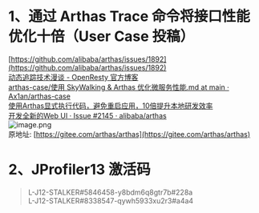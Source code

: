 # 1、通过 Arthas Trace 命令将接口性能优化十倍（User Case 投稿）
[https://github.com/alibaba/arthas/issues/1892](https://github.com/alibaba/arthas/issues/1892)<br />[动态追踪技术漫谈 - OpenResty 官方博客](https://blog.openresty.com.cn/cn/dynamic-tracing/)<br />[arthas-case/使用 SkyWalking & Arthas 优化微服务性能.md at main · Ax1an/arthas-case](https://github.com/Ax1an/arthas-case/blob/main/%E4%BD%BF%E7%94%A8%20SkyWalking%20%26%20Arthas%20%E4%BC%98%E5%8C%96%E5%BE%AE%E6%9C%8D%E5%8A%A1%E6%80%A7%E8%83%BD.md)<br />[使用Arthas显式执行代码，避免重启应用，10倍提升本地研发效率 ](https://github.com/alibaba/arthas/issues/1823)<br />[开发全新的Web UI · Issue #2145 · alibaba/arthas](https://github.com/alibaba/arthas/issues/2145)<br />![image.png](https://cdn.nlark.com/yuque/0/2022/png/2923644/1669787375002-b06f2ef1-5f99-43c3-8909-122f1efc1aed.png#averageHue=%23e9e7da&clientId=u110f5f94-69f4-4&from=paste&id=u611b1adf&originHeight=8471&originWidth=2106&originalType=url&ratio=1&rotation=0&showTitle=false&size=7521658&status=done&style=none&taskId=u53e9f600-dc05-44ef-bf02-d1a87e9d3ac&title=)<br />原地址: [https://gitee.com/arthas/arthas](https://gitee.com/arthas/arthas)

# 2、JProfiler13 激活码
> L-J12-STALKER#5846458-y8bdm6q8gtr7b#228a<br />L-J12-STALKER#8338547-qywh5933xu2r3#a4a4

